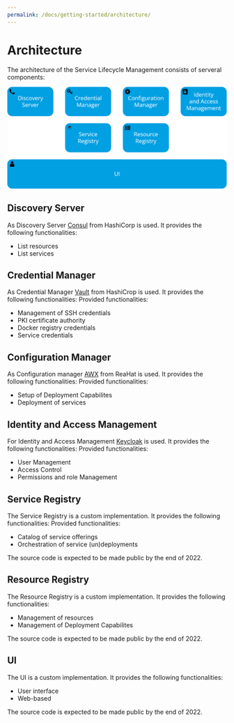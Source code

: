 ```yaml
---
permalink: /docs/getting-started/architecture/
---
```


# Architecture

The architecture of the Service Lifecycle Management consists of serveral components:

![Service Lifecycle Management Architecture](/img/figures/architecture.png)

## Discovery Server
As Discovery Server [Consul](https://www.consul.io) from HashiCorp is used. It provides the following functionalities:
* List resources
* List services

## Credential Manager
As Credential Manager [Vault](https://www.vaultproject.io) from HashiCrop is used. It provides the following functionalities:
Provided functionalities:
* Management of SSH credentials
* PKI certificate authority
* Docker registry credentials
* Service credentials

## Configuration Manager
As Configuration manager [AWX](https://github.com/ansible/awx) from ReaHat is used. It provides the following functionalities:
Provided functionalities:
* Setup of Deployment Capabilites
* Deployment of services

## Identity and Access Management
For Identity and Access Management [Keycloak](https://www.keycloak.org) is used. It provides the following functionalities:
Provided functionalities:
* User Management
* Access Control
* Permissions and role Management

## Service Registry
The Service Registry is a custom implementation. It provides the following functionalities:
Provided functionalities:
* Catalog of service offerings
* Orchestration of service (un)deployments

The source code is expected to be made public by the end of 2022.

## Resource Registry
The Resource Registry is a custom implementation. It provides the following functionalities:
* Management of resources
* Management of Deployment Capabilites

The source code is expected to be made public by the end of 2022.

## UI
The UI is a custom implementation. It provides the following functionalities:
* User interface
* Web-based

The source code is expected to be made public by the end of 2022.